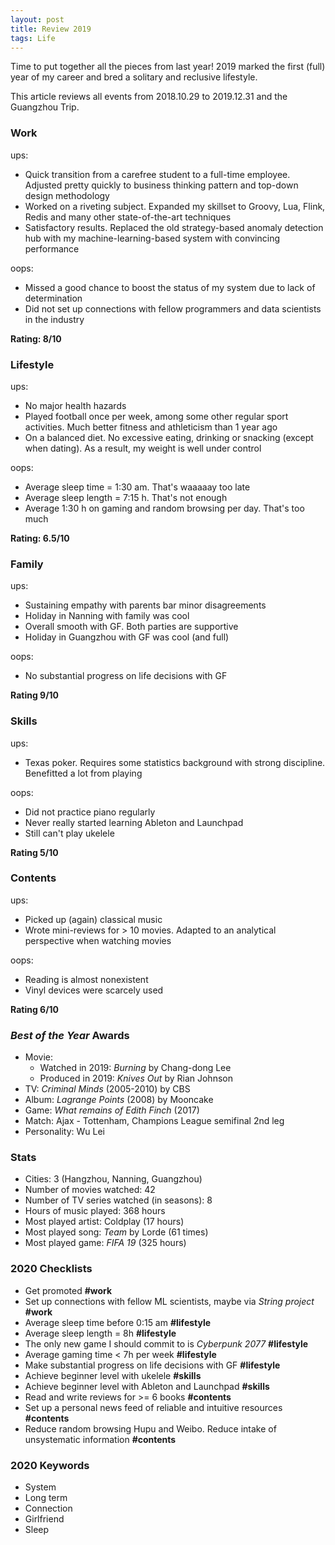 ```yaml
---
layout: post
title: Review 2019
tags: Life
---
```


Time to put together all the pieces from last year! 2019 marked the first (full) year of my career and bred a solitary and reclusive lifestyle.

This article reviews all events from 2018.10.29 to 2019.12.31 and the Guangzhou Trip.

### Work

ups:

- Quick transition from a carefree student to a full-time employee. Adjusted pretty quickly to business thinking pattern and top-down design methodology
- Worked on a riveting subject. Expanded my skillset to Groovy, Lua, Flink, Redis and many other state-of-the-art techniques
- Satisfactory results. Replaced the old strategy-based anomaly detection hub with my machine-learning-based system with convincing performance

oops:

- Missed a good chance to boost the status of my system due to lack of determination
- Did not set up connections with fellow programmers and data scientists in the industry

**Rating: 8/10**

### Lifestyle

ups:

- No major health hazards
- Played football once per week, among some other regular sport activities. Much better fitness and athleticism than 1 year ago
- On a balanced diet. No excessive eating, drinking or snacking (except when dating). As a result, my weight is well under control

oops:

- Average sleep time = 1:30 am. That's waaaaay too late
- Average sleep length = 7:15 h. That's not enough
- Average 1:30 h on gaming and random browsing per day. That's too much

**Rating: 6.5/10**

### Family

ups:

- Sustaining empathy with parents bar minor disagreements
- Holiday in Nanning with family was cool
- Overall smooth with GF. Both parties are supportive
- Holiday in Guangzhou with GF was cool (and full)

oops:

- No substantial progress on life decisions with GF

**Rating 9/10**

### Skills

ups:

- Texas poker. Requires some statistics background with strong discipline. Benefitted a lot from playing

oops:

- Did not practice piano regularly
- Never really started learning Ableton and Launchpad
- Still can't play ukelele

**Rating 5/10**

### Contents

ups:

- Picked up (again) classical music
- Wrote mini-reviews for > 10 movies. Adapted to an analytical perspective when watching movies

oops:

- Reading is almost nonexistent
- Vinyl devices were scarcely used

**Rating 6/10**

### _Best of the Year_ Awards

- Movie:
	- Watched in 2019: *Burning* by Chang-dong Lee
	- Produced in 2019: *Knives Out* by Rian Johnson
- TV: *Criminal Minds* (2005-2010) by CBS
- Album: *Lagrange Points* (2008) by Mooncake
- Game: *What remains of Edith Finch* (2017)
- Match: Ajax - Tottenham, Champions League semifinal 2nd leg
- Personality: Wu Lei

### Stats

- Cities: 3 (Hangzhou, Nanning, Guangzhou)
- Number of movies watched: 42
- Number of TV series watched (in seasons): 8
- Hours of music played: 368 hours
- Most played artist: Coldplay (17 hours)
- Most played song: *Team* by Lorde (61 times)
- Most played game: *FIFA 19* (325 hours)

### 2020 Checklists

- Get promoted **#work**
- Set up connections with fellow ML scientists, maybe via *String project* **#work**
- Average sleep time before 0:15 am **#lifestyle**
- Average sleep length = 8h **#lifestyle**
- The only new game I should commit to is _Cyberpunk 2077_ **#lifestyle**
- Average gaming time < 7h per week **#lifestyle**
- Make substantial progress on life decisions with GF **#lifestyle**
- Achieve beginner level with ukelele **#skills**
- Achieve beginner level with Ableton and Launchpad **#skills**
- Read and write reviews for >= 6 books **#contents**
- Set up a personal news feed of reliable and intuitive resources **#contents**
- Reduce random browsing Hupu and Weibo. Reduce intake of unsystematic information **#contents**

### 2020 Keywords

- System
- Long term
- Connection
- Girlfriend
- Sleep
